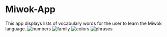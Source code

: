 # Miwok-App
This app displays lists of vocabulary words for the user to learn the Miwok language.
![numbers](https://user-images.githubusercontent.com/74445948/108745226-d96c5d80-7560-11eb-9eeb-4fd0b8228221.jpeg)
![family](https://user-images.githubusercontent.com/74445948/108745235-db362100-7560-11eb-8457-971e741f3c95.jpeg)
![colors](https://user-images.githubusercontent.com/74445948/108745239-dbceb780-7560-11eb-9200-b15158d2f6ef.jpeg)
![phrases](https://user-images.githubusercontent.com/74445948/108745243-dc674e00-7560-11eb-8057-c62c5857d04c.jpeg)
